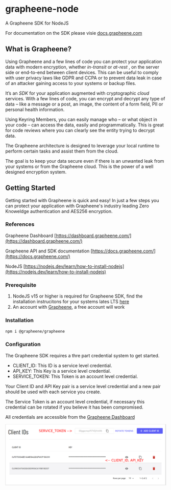 # grapheene-node

A Grapheene SDK for NodeJS

For documentation on the SDK please visie [docs.grapheene.com](https://docs.grapheene.com)

## What is Grapheene?

Using Grapheene and a few lines of code you can protect your application data with modern encryption, whether *in-transit* or  *at-rest* , on the server side or end-to-end between client devices.
This can be useful to comply with user privacy laws like GDPR and CCPA or to prevent data leak in case of an attacker gaining access to your systems or backup files.

It’s an *SDK* for your application augmented with cryptographic *cloud* services. With a few lines of code, you can encrypt and decrypt any type of data – like a message or a post, an image, the content of a form field, PII or personal health information.

Using Keyring Members, you can easily manage who – or what object in your code – can access the data, easily and programmatically. This is great for code reviews where you can clearly see the entity trying to decrypt data.

The Grapheene architecture is designed to leverage your local runtime to perform certain tasks and assist them from the cloud.

The goal is to keep your data secure even if there is an unwanted leak from your systems or from the Grapheene cloud. This is the power of a well designed encryption system.

## Getting Started

Getting started with Grapheene is quick and easy! In just a few steps you can protect your application with Grapheene's industry leading Zero Knoweldge authentication  and AES256 encryption.

### References

Grapheene Dashboard [https://dashboard.grapheene.com/](https://dashboard.grapheene.com/)

Grapheene API and SDK documentation [https://docs.grapheene.com/](https://docs.grapheene.com/)

NodeJS [https://nodejs.dev/learn/how-to-install-nodejs](https://nodejs.dev/learn/how-to-install-nodejs)

### Prerequisite

1. NodeJS v15 or higher is required for Grapheene SDK, find the installation instrucitons for your systems lates LTS [here](https://nodejs.dev/learn/how-to-install-nodejs)
2. An account with [Grapheene](https://dashboard.grapheene.com/login), a free account will work

### Installation

```
npm i @grapheene/grapheene
```

### Configuration

The Grapheene SDK requires a thre part credential system to get started.

* CLIENT_ID: This ID is a service level credential.
* API_KEY: This Key is a service level credential.
* SERVICE_TOKEN: This Token is an account level credential.

Your Client ID and API Key pair is a service level credential and a new pair should be used with each service you create.

The Service Token is an account level credential, if necessary this credential can be rotated if you believe it has been compromised.

All credentials are accessible from the [Grapheene Dashboard](https://dashboard.grapheene.com)

![Dashboard Example](assets/cred_example.png)
